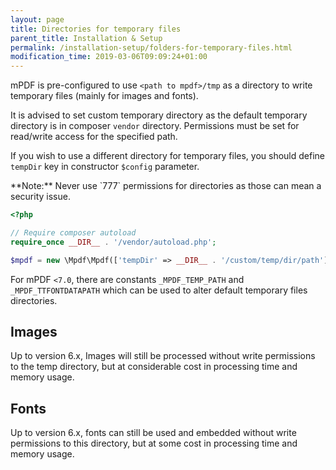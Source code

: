 ```yaml
---
layout: page
title: Directories for temporary files
parent_title: Installation & Setup
permalink: /installation-setup/folders-for-temporary-files.html
modification_time: 2019-03-06T09:09:24+01:00
---
```


mPDF is pre-configured to use `<path to mpdf>/tmp` as a directory to write temporary files
(mainly for images and fonts).

It is advised to set custom temporary directory as the default temporary directory is in composer `vendor` directory.
Permissions must be set for read/write access for the specified path.

If you wish to use a different directory for temporary files, you should define `tempDir` key in constructor
`$config` parameter.

<div class="alert alert-info" role="alert" markdown="1">
  **Note:** Never use `777` permissions for directories as those can mean a security issue.
</div>

```php
<?php

// Require composer autoload
require_once __DIR__ . '/vendor/autoload.php';

$mpdf = new \Mpdf\Mpdf(['tempDir' => __DIR__ . '/custom/temp/dir/path']);
```

For mPDF `<7.0`, there are constants `_MPDF_TEMP_PATH` and `_MPDF_TTFONTDATAPATH` which can be used to alter
default temporary files directories.

## Images

Up to version 6.x, Images will still be processed without write permissions to the temp directory, but at considerable cost
in processing time and memory usage.

## Fonts

Up to version 6.x, fonts can still be used and embedded without write permissions to this directory, but at some cost in processing time
and memory usage.


